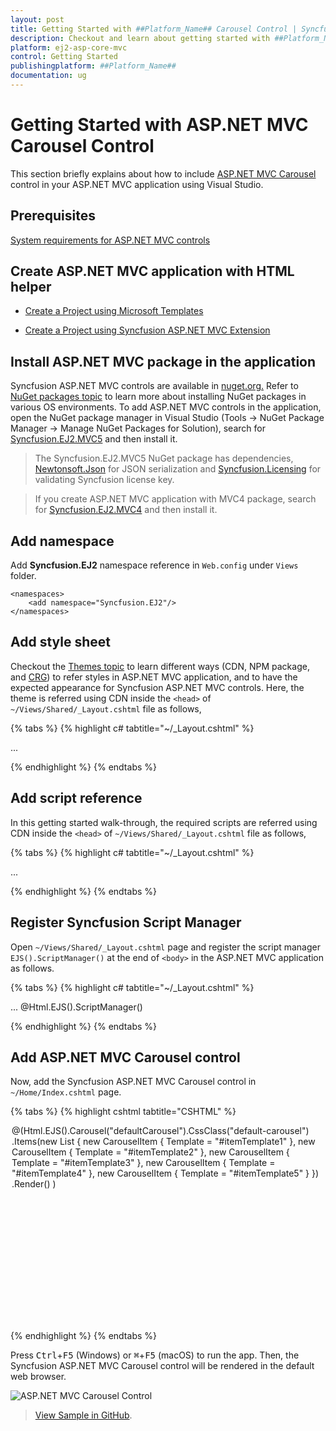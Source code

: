 ```yaml
---
layout: post
title: Getting Started with ##Platform_Name## Carousel Control | Syncfusion
description: Checkout and learn about getting started with ##Platform_Name## Carousel control of Syncfusion Essential JS 2 and more details.
platform: ej2-asp-core-mvc
control: Getting Started
publishingplatform: ##Platform_Name##
documentation: ug
---
```


# Getting Started with ASP.NET MVC Carousel Control

This section briefly explains about how to include [ASP.NET MVC Carousel](https://www.syncfusion.com/aspnet-mvc-ui-controls/carousel) control in your ASP.NET MVC application using Visual Studio.

## Prerequisites

[System requirements for ASP.NET MVC controls](https://ej2.syncfusion.com/aspnetmvc/documentation/system-requirements)

## Create ASP.NET MVC application with HTML helper

* [Create a Project using Microsoft Templates](https://docs.microsoft.com/en-us/aspnet/core/tutorials/first-mvc-app/start-mvc?view=aspnetcore-6.0&tabs=visual-studio)

* [Create a Project using Syncfusion ASP.NET MVC Extension](https://ej2.syncfusion.com/aspnetmvc/documentation/getting-started/project-template)

## Install ASP.NET MVC package in the application

Syncfusion ASP.NET MVC controls are available in [nuget.org.](https://www.nuget.org/packages?q=syncfusion.EJ2) Refer to [NuGet packages topic](https://ej2.syncfusion.com/aspnetmvc/documentation/nuget-packages) to learn more about installing NuGet packages in various OS environments. To add ASP.NET MVC controls in the application, open the NuGet package manager in Visual Studio (Tools → NuGet Package Manager → Manage NuGet Packages for Solution), search for [Syncfusion.EJ2.MVC5](https://www.nuget.org/packages/Syncfusion.EJ2.MVC5) and then install it.

> The Syncfusion.EJ2.MVC5 NuGet package has dependencies, [Newtonsoft.Json](https://www.nuget.org/packages/Newtonsoft.Json/) for JSON serialization and [Syncfusion.Licensing](https://www.nuget.org/packages/Syncfusion.Licensing/) for validating Syncfusion license key.

> If you create ASP.NET MVC application with MVC4 package, search for [Syncfusion.EJ2.MVC4](https://www.nuget.org/packages/Syncfusion.EJ2.MVC4) and then install it. 

## Add namespace

Add **Syncfusion.EJ2** namespace reference in `Web.config` under `Views` folder.

```
<namespaces>
    <add namespace="Syncfusion.EJ2"/>
</namespaces>
```

## Add style sheet

Checkout the [Themes topic](https://ej2.syncfusion.com/aspnetmvc/documentation/appearance/theme) to learn different ways (CDN, NPM package, and [CRG](https://ej2.syncfusion.com/aspnetmvc/documentation/common/custom-resource-generator)) to refer styles in ASP.NET MVC application, and to have the expected appearance for Syncfusion ASP.NET MVC controls. Here, the theme is referred using CDN inside the `<head>` of `~/Views/Shared/_Layout.cshtml` file as follows,

{% tabs %}
{% highlight c# tabtitle="~/_Layout.cshtml" %}

<head>
    ...
    <!-- Syncfusion ASP.NET MVC controls styles -->
    <link rel="stylesheet" href="https://cdn.syncfusion.com/ej2/{{ site.ej2version }}/fluent.css" />
</head>

{% endhighlight %}
{% endtabs %}

## Add script reference

In this getting started walk-through, the required scripts are referred using CDN inside the `<head>` of `~/Views/Shared/_Layout.cshtml` file as follows,

{% tabs %}
{% highlight c# tabtitle="~/_Layout.cshtml" %}

<head>
    ...
    <!-- Syncfusion ASP.NET MVC controls scripts -->
    <script src="https://cdn.syncfusion.com/ej2/{{ site.ej2version }}/dist/ej2.min.js"></script>
</head>

{% endhighlight %}
{% endtabs %}

## Register Syncfusion Script Manager

Open `~/Views/Shared/_Layout.cshtml` page and register the script manager `EJS().ScriptManager()` at the end of `<body>` in the ASP.NET MVC application as follows. 

{% tabs %}
{% highlight c# tabtitle="~/_Layout.cshtml" %}

<body>
...
    <!-- Syncfusion ASP.NET MVC Script Manager -->
    @Html.EJS().ScriptManager()
</body>

{% endhighlight %}
{% endtabs %}

## Add ASP.NET MVC Carousel control

Now, add the Syncfusion ASP.NET MVC Carousel control in `~/Home/Index.cshtml` page.

{% tabs %}
{% highlight cshtml tabtitle="CSHTML" %}

<div class="col-lg-12 control-section default-carousel-section">
    <div class="e-sample-resize-container carousel-sample">
        @(Html.EJS().Carousel("defaultCarousel").CssClass("default-carousel")
            .Items(new List<CarouselItem> {
                new CarouselItem { Template = "#itemTemplate1"  },
                new CarouselItem { Template = "#itemTemplate2"  },
                new CarouselItem { Template = "#itemTemplate3"  },
                new CarouselItem { Template = "#itemTemplate4"  },
                new CarouselItem { Template = "#itemTemplate5"  }
            })
            .Render()
        )
    </div>
</div>
<script id="itemTemplate1" type="text/x-template">
    <figure class="img-container">
        <img src="@Url.Content("~/Content/carousel/images/bridge.jpg")" alt="bridge" style="height:100%; width: 100%;" />
        <figcaption class="img-caption">Golden Gate Bridge, San Francisco</figcaption>
    </figure>
</script>
<script id="itemTemplate2" type="text/x-template">
    <figure class="img-container">
        <img src="@Url.Content("~/Content/carousel/images/trees.jpg")" alt="spring_trees" style="height:100%; width: 100%;" />
        <figcaption class="img-caption">Spring Flower Trees</figcaption>
    </figure>
</script>
<script id="itemTemplate3" type="text/x-template">
    <figure class="img-container">
        <img src="@Url.Content("~/Content/carousel/images/waterfall.jpg")" alt="waterfall" style="height:100%; width: 100%;" />
        <figcaption class="img-caption">Oddadalen Waterfalls, Norway</figcaption>
    </figure>
</script>
<script id="itemTemplate4" type="text/x-template">
    <figure class="img-container">
        <img src="@Url.Content("~/Content/carousel/images/sea.jpg")" alt="sea" style="height:100%; width: 100%;" />
        <figcaption class="img-caption">Anse Source d'Argent, Seychelles</figcaption>
    </figure>
</script>
<script id="itemTemplate5" type="text/x-template">
    <figure class="img-container">
        <img src="@Url.Content("~/Content/carousel/images/rocks.jpeg")" alt="rocks" style="height:100%; width: 100%;" />
        <figcaption class="img-caption">Stonehenge, England</figcaption>
    </figure>
</script>

<style>
    .default-carousel-section .carousel-sample {
        margin: 0 auto 2em;
        max-width: 500px;
        height: 300px;
    }

    .default-carousel .e-carousel-items .e-carousel-item .img-container {
        height: 100%;
    }

    .default-carousel .e-carousel-items .e-carousel-item .img-caption {
        bottom: 4em;
        color: #fff;
        font-size: 12pt;
        height: 2em;
        position: relative;
        padding: 0.3em 1em;
        text-align: center;
        width: 100%;
    }
</style>

{% endhighlight %}
{% endtabs %}

Press <kbd>Ctrl</kbd>+<kbd>F5</kbd> (Windows) or <kbd>⌘</kbd>+<kbd>F5</kbd> (macOS) to run the app. Then, the Syncfusion ASP.NET MVC Carousel control will be rendered in the default web browser.

![ASP.NET MVC Carousel Control](images/carousel-control.png)

> [View Sample in GitHub](https://github.com/SyncfusionExamples/ASP-NET-MVC-Getting-Started-Examples/tree/main/Carousel/ASP.NET%20MVC%20Razor%20Examples).